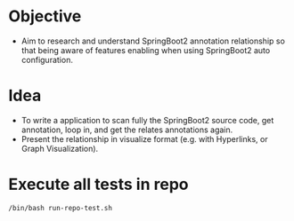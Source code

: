 # Objective

- Aim to research and understand SpringBoot2 annotation relationship so that being aware of features enabling when using SpringBoot2 auto configuration.

# Idea

- To write a application to scan fully the SpringBoot2 source code, get annotation, loop in, and get the relates annotations again.
- Present the relationship in visualize format (e.g. with Hyperlinks, or Graph Visualization).

# Execute all tests in repo

`/bin/bash run-repo-test.sh`
